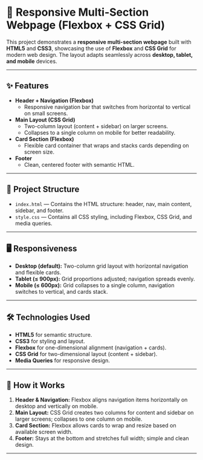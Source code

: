 # 📱 Responsive Multi-Section Webpage (Flexbox + CSS Grid)

This project demonstrates a **responsive multi-section webpage** built with **HTML5** and **CSS3**, showcasing the use of **Flexbox** and **CSS Grid** for modern web design. The layout adapts seamlessly across **desktop, tablet, and mobile** devices.

---

## ✨ Features
- **Header + Navigation (Flexbox)**  
  - Responsive navigation bar that switches from horizontal to vertical on small screens.
- **Main Layout (CSS Grid)**  
  - Two-column layout (content + sidebar) on larger screens.  
  - Collapses to a single column on mobile for better readability.
- **Card Section (Flexbox)**  
  - Flexible card container that wraps and stacks cards depending on screen size.
- **Footer**  
  - Clean, centered footer with semantic HTML.

---

## 📂 Project Structure
- `index.html` — Contains the HTML structure: header, nav, main content, sidebar, and footer.  
- `style.css` — Contains all CSS styling, including Flexbox, CSS Grid, and media queries.

---

## 🖥️ Responsiveness
- **Desktop (default):** Two-column grid layout with horizontal navigation and flexible cards.  
- **Tablet (≤ 900px):** Grid proportions adjusted; navigation spreads evenly.  
- **Mobile (≤ 600px):** Grid collapses to a single column, navigation switches to vertical, and cards stack.

---

## 🛠️ Technologies Used
- **HTML5** for semantic structure.  
- **CSS3** for styling and layout.  
- **Flexbox** for one-dimensional alignment (navigation + cards).  
- **CSS Grid** for two-dimensional layout (content + sidebar).  
- **Media Queries** for responsive design.

---

## 🚀 How it Works
1. **Header & Navigation:** Flexbox aligns navigation items horizontally on desktop and vertically on mobile.  
2. **Main Layout:** CSS Grid creates two columns for content and sidebar on larger screens; collapses to one column on mobile.  
3. **Card Section:** Flexbox allows cards to wrap and resize based on available screen width.  
4. **Footer:** Stays at the bottom and stretches full width; simple and clean design.  

---
